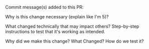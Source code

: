 Commit message(s) added to this PR:

Why is this change necessary (explain like I'm 5)?

What changed technically that may impact others? Step-by-step instructions to test that it's working as intended.

Why did we make this change? What Changed? How do we test it?
